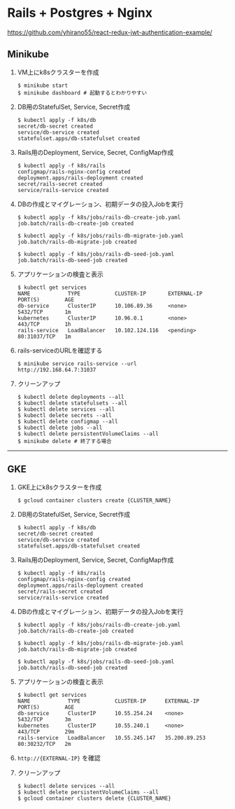 # Rails + Postgres + Nginx

https://github.com/yhirano55/react-redux-jwt-authentication-example/

## Minikube

1. VM上にk8sクラスターを作成

    ```
    $ minikube start
    $ minikube dashboard # 起動するとわかりやすい
    ```

2. DB用のStatefulSet, Service, Secret作成

   ```
   $ kubectl apply -f k8s/db
   secret/db-secret created
   service/db-service created
   statefulset.apps/db-statefulset created
   ```

3. Rails用のDeployment, Service, Secret, ConfigMap作成

   ```
   $ kubectl apply -f k8s/rails
   configmap/rails-nginx-config created
   deployment.apps/rails-deployment created
   secret/rails-secret created
   service/rails-service created
   ```

4. DBの作成とマイグレーション、初期データの投入Jobを実行

   ```
   $ kubectl apply -f k8s/jobs/rails-db-create-job.yaml
   job.batch/rails-db-create-job created

   $ kubectl apply -f k8s/jobs/rails-db-migrate-job.yaml
   job.batch/rails-db-migrate-job created

   $ kubectl apply -f k8s/jobs/rails-db-seed-job.yaml
   job.batch/rails-db-seed-job created
   ```

5. アプリケーションの検査と表示

    ```
    $ kubectl get services
    NAME            TYPE           CLUSTER-IP       EXTERNAL-IP   PORT(S)        AGE
    db-service      ClusterIP      10.106.89.36     <none>        5432/TCP       1m
    kubernetes      ClusterIP      10.96.0.1        <none>        443/TCP        1h
    rails-service   LoadBalancer   10.102.124.116   <pending>     80:31037/TCP   1m
    ```

6. rails-serviceのURLを確認する

    ```
    $ minikube service rails-service --url
    http://192.168.64.7:31037
    ```

7. クリーンアップ

    ```
    $ kubectl delete deployments --all
    $ kubectl delete statefulsets --all
    $ kubectl delete services --all
    $ kubectl delete secrets --all
    $ kubectl delete configmap --all
    $ kubectl delete jobs --all
    $ kubectl delete persistentVolumeClaims --all
    $ minikube delete # 終了する場合
    ```

---

## GKE

1. GKE上にk8sクラスターを作成

    ```
    $ gcloud container clusters create {CLUSTER_NAME}
    ```

2. DB用のStatefulSet, Service, Secret作成

   ```
   $ kubectl apply -f k8s/db
   secret/db-secret created
   service/db-service created
   statefulset.apps/db-statefulset created
   ```

3. Rails用のDeployment, Service, Secret, ConfigMap作成

   ```
   $ kubectl apply -f k8s/rails
   configmap/rails-nginx-config created
   deployment.apps/rails-deployment created
   secret/rails-secret created
   service/rails-service created
   ```

4. DBの作成とマイグレーション、初期データの投入Jobを実行

   ```
   $ kubectl apply -f k8s/jobs/rails-db-create-job.yaml
   job.batch/rails-db-create-job created

   $ kubectl apply -f k8s/jobs/rails-db-migrate-job.yaml
   job.batch/rails-db-migrate-job created

   $ kubectl apply -f k8s/jobs/rails-db-seed-job.yaml
   job.batch/rails-db-seed-job created
   ```

5. アプリケーションの検査と表示

    ```
    $ kubectl get services
    NAME            TYPE           CLUSTER-IP      EXTERNAL-IP     PORT(S)        AGE
    db-service      ClusterIP      10.55.254.24    <none>          5432/TCP       3m
    kubernetes      ClusterIP      10.55.240.1     <none>          443/TCP        29m
    rails-service   LoadBalancer   10.55.245.147   35.200.89.253   80:30232/TCP   2m
    ```

6. `http://{EXTERNAL-IP}` を確認

7. クリーンアップ

    ```
    $ kubectl delete services --all
    $ kubectl delete persistentVolumeClaims --all
    $ gcloud container clusters delete {CLUSTER_NAME}
    ```
